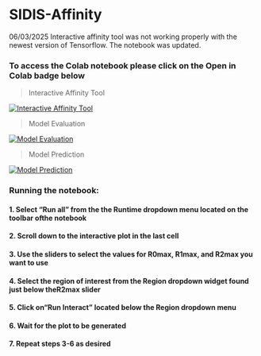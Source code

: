 # SIDIS-Affinity

06/03/2025 Interactive affinity tool was not working properly with the newest version of Tensorflow. The notebook was updated.

### To access the Colab notebook please click on the Open in Colab badge below

> Interactive Affinity Tool  

[![Interactive Affinity Tool](https://colab.research.google.com/assets/colab-badge.svg)](https://colab.research.google.com/github/QCDHUB/SIDIS-Affinity/blob/main/interactive_affinity_tool.ipynb)

> Model Evaluation   

[![Model Evaluation](https://colab.research.google.com/assets/colab-badge.svg)](https://colab.research.google.com/github/QCDHUB/SIDIS-Affinity/blob/main/Finalrun_test_all_autothreshold.ipynb)

> Model Prediction

[![Model Prediction](https://colab.research.google.com/assets/colab-badge.svg)](https://colab.research.google.com/github/QCDHUB/SIDIS-Affinity/blob/main/calculator.ipynb)

### Running the notebook:
#### 1. Select “Run all” from the the Runtime dropdown menu located on the toolbar ofthe notebook
#### 2. Scroll down to the interactive plot in the last cell 
#### 3. Use the sliders to select the values for R0max, R1max, and R2max you want to use
#### 4. Select the region of interest from the Region dropdown widget found just below theR2max slider
#### 5. Click on“Run Interact” located below the Region dropdown menu
#### 6. Wait for the plot to be generated
#### 7. Repeat steps 3-6 as desired
